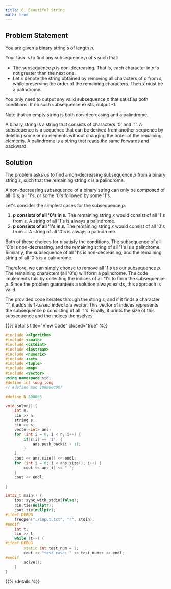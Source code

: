 ```yaml
---
title: B. Beautiful String
math: true
---
```


## Problem Statement
You are given a binary string $s$ of length $n$.

Your task is to find any subsequence $p$ of $s$ such that:
- The subsequence $p$ is non-decreasing. That is, each character in $p$ is not greater than the next one.
- Let $x$ denote the string obtained by removing all characters of $p$ from $s$, while preserving the order of the remaining characters. Then $x$ must be a palindrome.

You only need to output any valid subsequence $p$ that satisfies both conditions. If no such subsequence exists, output -1.

Note that an empty string is both non-decreasing and a palindrome.

A binary string is a string that consists of characters '0' and '1'.
A subsequence is a sequence that can be derived from another sequence by deleting some or no elements without changing the order of the remaining elements.
A palindrome is a string that reads the same forwards and backward.

## Solution

The problem asks us to find a non-decreasing subsequence $p$ from a binary string $s$, such that the remaining string $x$ is a palindrome.

A non-decreasing subsequence of a binary string can only be composed of all '0's, all '1's, or some '0's followed by some '1's.

Let's consider the simplest cases for the subsequence $p$:
1.  **$p$ consists of all '0's in $s$.** The remaining string $x$ would consist of all '1's from $s$. A string of all '1's is always a palindrome.
2.  **$p$ consists of all '1's in $s$.** The remaining string $x$ would consist of all '0's from $s$. A string of all '0's is always a palindrome.

Both of these choices for $p$ satisfy the conditions. The subsequence of all '0's is non-decreasing, and the remaining string of all '1's is a palindrome. Similarly, the subsequence of all '1's is non-decreasing, and the remaining string of all '0's is a palindrome.

Therefore, we can simply choose to remove all '1's as our subsequence $p$. The remaining characters (all '0's) will form a palindrome. The code implements this by collecting the indices of all '1's to form the subsequence $p$. Since the problem guarantees a solution always exists, this approach is valid.

The provided code iterates through the string $s$, and if it finds a character '1', it adds its 1-based index to a vector. This vector of indices represents the subsequence $p$ consisting of all '1's. Finally, it prints the size of this subsequence and the indices themselves.

{{% details title="View Code" closed="true" %}}
```cpp
#include <algorithm>
#include <cmath>
#include <cstdint>
#include <iostream>
#include <numeric>
#include <set>
#include <tuple>
#include <map>
#include <vector>
using namespace std;
#define int long long
// #define mod 1000000007

#define N 500005

void solve() {
    int n;
    cin >> n;
    string s;
    cin >> s;
    vector<int> ans;
    for (int i = 0; i < n; i++) {
        if(s[i] == '1') {
            ans.push_back(i + 1);
        }
    }
    cout << ans.size() << endl;
    for (int i = 0; i < ans.size(); i++) {
        cout << ans[i] << " ";
    }
    cout << endl;

}

int32_t main() {
    ios::sync_with_stdio(false);
    cin.tie(nullptr);
    cout.tie(nullptr);
#ifdef DEBUG
    freopen("./input.txt", "r", stdin);
#endif
    int t;
    cin >> t;
    while (t--) {
#ifdef DEBUG
        static int test_num = 1;
        cout << "test case: " << test_num++ << endl;
#endif
        solve();
    }
}
```
{{% /details %}}
